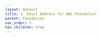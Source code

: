 ```yaml
---
layout: default
title: 3. Email Address for AWS Foundation
parent: Foundation
nav_order: 3
has_children: true
---
```


